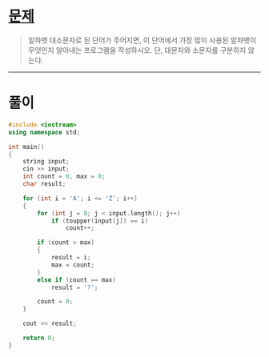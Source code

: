 # [문제](https://www.acmicpc.net/problem/1157 "#1157번")
  
> 알파벳 대소문자로 된 단어가 주어지면, 이 단어에서 가장 많이 사용된 알파벳이 무엇인지 알아내는 프로그램을 작성하시오. 단, 대문자와 소문자를 구분하지 않는다.
<hr/>

# 풀이

```cpp
#include <iostream>
using namespace std;

int main() 
{
    string input;
    cin >> input;
    int count = 0, max = 0;
    char result;

    for (int i = 'A'; i <= 'Z'; i++)
    {
        for (int j = 0; j < input.length(); j++)
            if (toupper(input[j]) == i)
                count++;

        if (count > max)
        {
            result = i;
            max = count;
        }
        else if (count == max)
            result = '?';

        count = 0;
    }

    cout << result;

    return 0;
}
```

